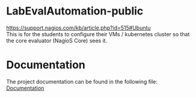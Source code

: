 # LabEvalAutomation-public
https://support.nagios.com/kb/article.php?id=515#Ubuntu
<br>
This is for the students to configure their VMs / kubernetes cluster so that the core evaluator (NagioS Core) sees it.

# Documentation
The project documentation can be found in the following file: [Documentation](DOCUMENTATION.MD)